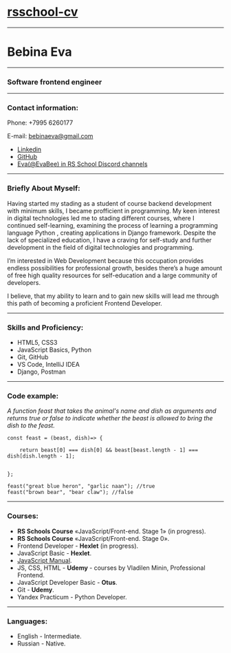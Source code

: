  # [rsschool-cv](https://github.com/EvaBee.github.io/rsschool-cv/cv)

---
# Bebina Eva

---

### Software frontend engineer

***

### Contact information:
Phone: +7995 6260177

E-mail: bebinaeva@gmail.com

* [Linkedin](https://www.linkedin.com/in/eva-bebina-95a344119)
* [GitHub](https://github.com/EvaBee)
* [Eva(@EvaBee) in RS School Discord channels](https://discordapp.com/users/981879440307028079)

---
### Briefly About Myself:
Having started my stading as a student of course backend development with minimum skills, I became profficient in programming.
My keen interest in digital technologies led me to stading different courses, where I continued self-learning, examining the process of learning a programming language Python , creating applications in Django framework.
Despite the lack of specialized education, I have a craving for self-study and further development in the field of digital technologies and programming.

I’m interested in Web Development because this occupation provides endless possibilities for professional growth,
besides there’s a huge amount of free high quality resources for self-education and a large community of developers.

I believe, that my ability to learn and to gain new skills will lead me through this path of becoming a proficient Frontend Developer.


---
### Skills and Proficiency:
* HTML5, CSS3
* JavaScript Basics, Python
* Git, GitHub
* VS Code, IntelliJ IDEA
* Django, Postman
---
### Code example:
*A function feast that takes the animal's name and 
dish as arguments and returns true or false to indicate
whether the beast is allowed to bring the dish to the feast.*

~~~~
const feast = (beast, dish)=> {

    return beast[0] === dish[0] && beast[beast.length - 1] === dish[dish.length - 1];


};

feast("great blue heron", "garlic naan"); //true
feast("brown bear", "bear claw"); //false
~~~~
---
### Courses:
* **RS Schools Course** «JavaScript/Front-end. Stage 1» (in progress).
* **RS Schools Course** «JavaScript/Front-end. Stage 0».
* Frontend Developer - **Hexlet** (in progress).
* JavaScript Basic - **Hexlet**.
* [JavaScript Manual](learnjavascript.ru).
* JS, CSS, HTML - **Udemy** - courses by Vladilen Minin,
Professional Frontend.
* JavaScript Developer Basic - **Otus**.
* Git - **Udemy**.
* Yandex Practicum - Python Developer.
---
### Languages:
* English - Intermediate.
* Russian - Native.
